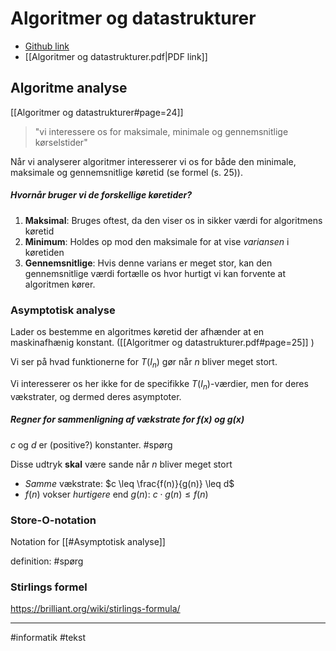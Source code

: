 # Algoritmer og datastrukturer
- [Github link](https://github.com/thorehusfeldt/algoritmer-og-datastrukturer/blob/master/ad-book.pdf)
- [[Algoritmer og datastrukturer.pdf|PDF link]]

## Algoritme analyse
[[Algoritmer og datastrukturer#page=24]]

>"vi interessere os for maksimale, minimale og gennemsnitlige kørselstider"

Når vi analyserer algoritmer interesserer vi os for både den minimale, maksimale 
 og gennemsnitlige køretid (se formel (s. 25)). 

 ##### Hvornår bruger vi de forskellige køretider?
 1. **Maksimal**: Bruges oftest, da den viser os in sikker værdi for algoritmens køretid
 2. **Minimum**: Holdes op mod den maksimale for at vise *variansen* i køretiden
 3. **Gennemsnitlige**: Hvis denne varians er meget stor, kan den gennemsnitlige værdi fortælle os hvor hurtigt vi kan forvente at algoritmen kører.

### Asymptotisk analyse
Lader os bestemme en algoritmes køretid der afhænder at en maskinafhænig konstant. ([[Algoritmer og datastrukturer.pdf#page=25]] )



Vi ser på hvad funktionerne for $T(I_n)$ gør når $n$ bliver meget stort.

Vi interesserer os her ikke for de specifikke $T(I_n)$-værdier, men for deres vækstrater, og dermed deres asymptoter. 

##### Regner for sammenligning af vækstrate for $f(x)$ og $g(x)$
$c$ og $d$ er (positive?) konstanter. #spørg

Disse udtryk **skal** være sande når $n$ bliver meget stort
- *Samme* vækstrate: $c \leq \frac{f(n)}{g(n)} \leq d$
- $f(n)$ vokser *hurtigere* end $g(n)$: $c \cdot g(n)\leq f(n)$

### Store-O-notation
Notation for [[#Asymptotisk analyse]]

definition: #spørg



### Stirlings formel
https://brilliant.org/wiki/stirlings-formula/



---
#informatik
#tekst